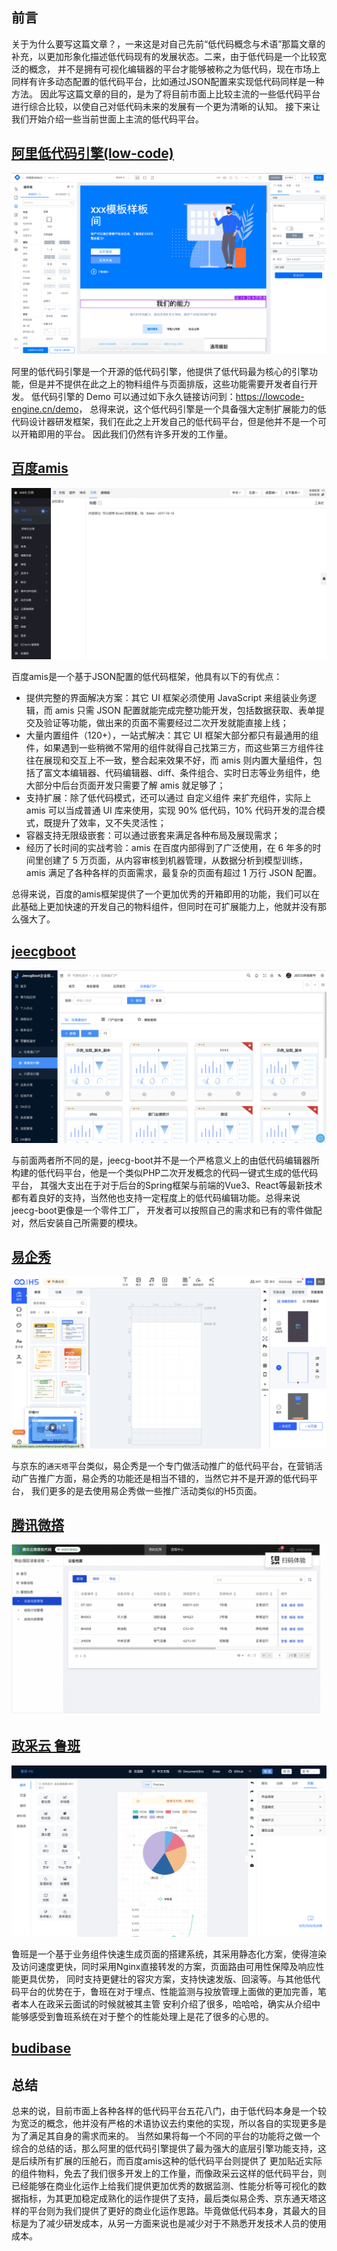 ## 前言

关于为什么要写这篇文章？，一来这是对自己先前“低代码概念与术语”那篇文章的补充，以更加形象化描述低代码现有的发展状态。二来，由于低代码是一个比较宽泛的概念，
并不是拥有可视化编辑器的平台才能够被称之为低代码，现在市场上同样有许多动态配置的低代码平台，比如通过JSON配置来实现低代码同样是一种方法。
因此写这篇文章的目的，是为了将目前市面上比较主流的一些低代码平台进行综合比较，以使自己对低代码未来的发展有一个更为清晰的认知。
接下来让我们开始介绍一些当前世面上主流的低代码平台。

## <a href="https://lowcode-engine.cn/" target="_blank">阿里低代码引擎(low-code)</a>

<img src="https://github.com/Panda-Hope/panda-hope.github.io/blob/master/static/image%20(1).png" />

阿里的低代码引擎是一个开源的低代码引擎，他提供了低代码最为核心的引擎功能，但是并不提供在此之上的物料组件与页面排版，这些功能需要开发者自行开发。
低代码引擎的 Demo 可以通过如下永久链接访问到：<a href="https://lowcode-engine.cn/demo">https://lowcode-engine.cn/demo</a>，
总得来说，这个低代码引擎是一个具备强大定制扩展能力的低代码设计器研发框架，我们在此之上开发自己的低代码平台，但是他并不是一个可以开箱即用的平台。
因此我们仍然有许多开发的工作量。

## <a href="https://aisuda.bce.baidu.com/amis/zh-CN/docs/start/getting-started">百度amis</a>

<img src="https://github.com/Panda-Hope/panda-hope.github.io/blob/master/static/%E6%88%AA%E5%B1%8F2022-08-24%2015.02.54.png" />

百度amis是一个基于JSON配置的低代码框架，他具有以下的有优点：

- 提供完整的界面解决方案：其它 UI 框架必须使用 JavaScript 来组装业务逻辑，而 amis 只需 JSON 配置就能完成完整功能开发，包括数据获取、表单提交及验证等功能，做出来的页面不需要经过二次开发就能直接上线；
- 大量内置组件（120+），一站式解决：其它 UI 框架大部分都只有最通用的组件，如果遇到一些稍微不常用的组件就得自己找第三方，而这些第三方组件往往在展现和交互上不一致，整合起来效果不好，而 amis 则内置大量组件，包括了富文本编辑器、代码编辑器、diff、条件组合、实时日志等业务组件，绝大部分中后台页面开发只需要了解 amis 就足够了；
- 支持扩展：除了低代码模式，还可以通过 自定义组件 来扩充组件，实际上 amis 可以当成普通 UI 库来使用，实现 90% 低代码，10% 代码开发的混合模式，既提升了效率，又不失灵活性；
- 容器支持无限级嵌套：可以通过嵌套来满足各种布局及展现需求；
- 经历了长时间的实战考验：amis 在百度内部得到了广泛使用，在 6 年多的时间里创建了 5 万页面，从内容审核到机器管理，从数据分析到模型训练，amis 满足了各种各样的页面需求，最复杂的页面有超过 1 万行 JSON 配置。

总得来说，百度的amis框架提供了一个更加优秀的开箱即用的功能，我们可以在此基础上更加快速的开发自己的物料组件，但同时在可扩展能力上，他就并没有那么强大了。

## <a href="http://doc.jeecg.com/2043868">jeecgboot</a>

<img src="https://github.com/Panda-Hope/panda-hope.github.io/blob/master/static/img/%E6%88%AA%E5%B1%8F2022-08-24%2015.43.33.png" />

与前面两者所不同的是，jeecg-boot并不是一个严格意义上的由低代码编辑器所构建的低代码平台，他是一个类似PHP二次开发概念的代码一键式生成的低代码平台，
其强大支出在于对于后台的Spring框架与前端的Vue3、React等最新技术都有着良好的支持，当然他也支持一定程度上的低代码编辑功能。总得来说jeecg-boot更像是一个零件工厂，
开发者可以按照自己的需求和已有的零件做配对，然后安装自己所需要的模块。

## <a href="https://store.eqxiu.com">易企秀</a>

<img src="https://github.com/Panda-Hope/panda-hope.github.io/blob/master/static/img/%E6%88%AA%E5%B1%8F2022-08-24%2015.56.11.png" />

与京东的`通天塔`平台类似，易企秀是一个专门做活动推广的低代码平台，在营销活动广告推广方面，易企秀的功能还是相当不错的，当然它并不是开源的低代码平台，
我们更多的是去使用易企秀做一些推广活动类似的H5页面。

## <a href="https://console.cloud.tencent.com/lowcode/overview/index">腾讯微撘</a>

<img src="https://github.com/Panda-Hope/panda-hope.github.io/blob/master/static/img/%E6%88%AA%E5%B1%8F2022-08-24%2016.01.24.png" />

## <a href="">政采云 鲁班</a>

<img src="https://github.com/Panda-Hope/panda-hope.github.io/blob/master/static/img/%E6%88%AA%E5%B1%8F2022-08-24%2016.05.17.png" />

鲁班是一个基于业务组件快速生成页面的搭建系统，其采用静态化方案，使得渲染及访问速度更快，同时采用Nginx直接转发的方案，页面路由可用性保障及响应性能更具优势，
同时支持更健壮的容灾方案，支持快速发版、回滚等。与其他低代码平台的优势在于，鲁班在对于埋点、性能监测与投放管理上面做的更加完善，笔者本人在政采云面试的时候就被其主管
安利介绍了很多，哈哈哈，确实从介绍中能够感受到鲁班系统在对于整个的性能处理上是花了很多的心思的。


## <a href="https://github.com/Budibase/budibase">budibase</a>


## 总结

总来的说，目前市面上各种各样的低代码平台五花八门，由于低代码本身是一个较为宽泛的概念，他并没有严格的术语协议去约束他的实现，所以各自的实现更多是为了满足其自身的需求而来的。
当然如果将每一个不同的平台的功能将之做一个综合的总结的话，那么阿里的低代码引擎提供了最为强大的底层引擎功能支持，这是后续所有扩展的压舱石，而百度amis这种的低代码平台则提供了
更加贴近实际的组件物料，免去了我们很多开发上的工作量，而像政采云这样的低代码平台，则已经能够在商业化运作上给我们提供更加优秀的数据监测、性能分析等可视化的数据指标，为其更加稳定成熟化的运作提供了支持，最后类似易企秀、京东通天塔这样的平台则为我们提供了更好的商业化运作思路。毕竟做低代码本身，其最大的目标是为了减少研发成本，从另一方面来说也是减少对于不熟悉开发技术人员的使用成本。


